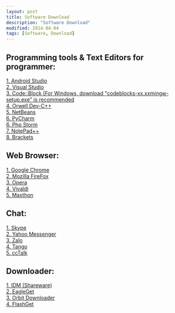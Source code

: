 ```yaml
---
layout: post
title: Software Download
description: "Software Download"
modified: 2014-04-04
tags: [Software, Download]
---
```


<h2>Programming tools & Text Editors for programmer:</h2>
<a href="http://developer.android.com/sdk/index.html">1. Android Studio</a><br>
<a href="https://www.visualstudio.com/en-us/downloads">2. Visual Studio</a><br>
<a href="http://www.codeblocks.org/downloads/26">3. Code::Block (For Windows, download "codeblocks-xx.xxmingw-setup.exe" is recommended</a><br>
<a href="http://sourceforge.net/projects/orwelldevcpp/">4. Orwell Dev-C++</a><br>
<a href="https://netbeans.org/downloads/">5. NetBeans</a><br>
<a href="https://www.jetbrains.com/pycharm/download/">6. PyCharm</a><br>
<a href="https://www.jetbrains.com/phpstorm/download/">6. Php Storm</a><br>
<a href="https://notepad-plus-plus.org/download/">7. NotePad++</a><br>
<a href="https://github.com/adobe/brackets/releases">8. Brackets</a><br>

<h2>Web Browser:</h2>
<a href="https://www.google.com/chrome/browser/desktop/index.html">1. Google Chrome</a><br>
<a href="https://www.mozilla.org/en-US/firefox/all/">2. Mozilla FireFox</a><br>
<a href="http://www.opera.com/computer/windows">3. Opera</a><br>
<a href="https://vivaldi.com/download/">4. Vivaldi</a><br>
<a href="http://www.maxthon.com/">5. Maxthon</a><br>

<h2>Chat:</h2>
<a href="http://www.skype.com/en/download-skype/skype-for-computer/">1. Skype</a><br>
<a href="https://messenger.yahoo.com/download/">2. Yahoo Messenger</a><br>
<a href="https://zaloapp.com/download.html">3. Zalo</a><br>
<a href="https://www.tango.me/download">4. Tango</a><br>
<a href="http://cctalk.vn/">5. ccTalk</a><br>

<h2>Downloader:</h2>
<a href="http://internetdownloadmanager.com/">1. IDM (Shareware)</a><br>
<a href="http://www.eagleget.com/download/">2. EagleGet</a><br>
<a href="http://www.orbitdownloader.com/download.htm">3. Orbit Downloader</a><br>
<a href="http://www.flashget.com/en/download.html">4. FlashGet</a><br>
